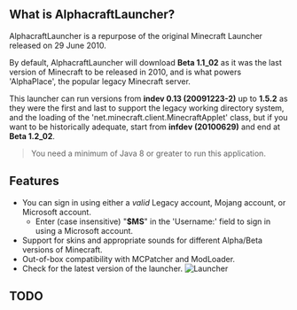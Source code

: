 ## What is AlphacraftLauncher?
AlphacraftLauncher is a repurpose of the original Minecraft Launcher released on 29 June 2010.

By default, AlphacraftLauncher will download **Beta 1.1_02** as it was the last version of Minecraft to be released in 2010, and is what powers 'AlphaPlace', the popular legacy Minecraft server. 

This launcher can run versions from **indev 0.13 (20091223-2)** up to **1.5.2** as they were the first and last to support the legacy working directory system, and the loading of the 'net.minecraft.client.MinecraftApplet' class, but if you want to be historically adequate, start from **infdev (20100629)** and end at **Beta 1.2_02**.

> You need a minimum of Java 8 or greater to run this application.

## Features
- You can sign in using either a *valid* Legacy account, Mojang account, or Microsoft account.
  - Enter (case insensitive) "**$MS**" in the 'Username:' field to sign in using a Microsoft account.
- Support for skins and appropriate sounds for different Alpha/Beta versions of Minecraft.
- Out-of-box compatibility with MCPatcher and ModLoader.
- Check for the latest version of the launcher.
![Launcher](https://i.imgur.com/CNB25rv.png)

## TODO

